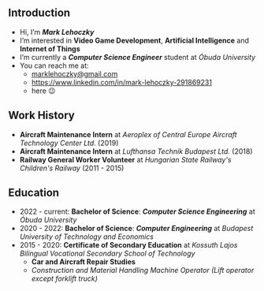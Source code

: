 ## Introduction
- Hi, I’m ***Mark Lehoczky***
- I’m interested in **Video Game Development**, **Artificial Intelligence** and **Internet of Things**
- I’m currently a ***Computer Science Engineer*** student at *Óbuda University*
- You can reach me at:
  - marklehoczky@gmail.com
  - https://www.linkedin.com/in/mark-lehoczky-291869231
  - here 😉

## Work History
- **Aircraft Maintenance Intern** at *Aeroplex of Central Europe Aircraft Technology Center Ltd.* (2019)
- **Aircraft Maintenance Intern** at *Lufthansa Technik Budapest Ltd.* (2018)
- **Railway General Worker Volunteer** at *Hungarian State Railway's Children's Railway* (2011 - 2015)

## Education

- 2022 - current: **Bachelor of Science**: ***Computer Science Engineering*** at *Óbuda University*
- 2020 - 2022: **Bachelor of Science**: ***Computer Engineering*** at *Budapest University of Technology and Economics*
- 2015 - 2020: **Certificate of Secondary Education** at *Kossuth Lajos Bilingual Vocational Secondary School of Technology*
  - **Car and Aircraft Repair Studies**
  - *Construction and Material Handling Machine Operator (Lift operator except forklift truck)*

